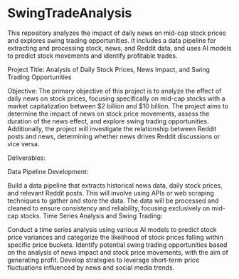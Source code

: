 # SwingTradeAnalysis
This repository analyzes the impact of daily news on mid-cap stock prices and explores swing trading opportunities. It includes a data pipeline for extracting and processing stock, news, and Reddit data, and uses AI models to predict stock movements and identify profitable trades.

Project Title: Analysis of Daily Stock Prices, News Impact, and Swing Trading Opportunities

Objective:
The primary objective of this project is to analyze the effect of daily news on stock prices, focusing specifically on mid-cap stocks with a market capitalization between $2 billion and $10 billion. The project aims to determine the impact of news on stock price movements, assess the duration of the news effect, and explore swing trading opportunities. Additionally, the project will investigate the relationship between Reddit posts and news, determining whether news drives Reddit discussions or vice versa.

Deliverables:

Data Pipeline Development:

Build a data pipeline that extracts historical news data, daily stock prices, and relevant Reddit posts. This will involve using APIs or web scraping techniques to gather and store the data.
The data will be processed and cleaned to ensure consistency and reliability, focusing exclusively on mid-cap stocks.
Time Series Analysis and Swing Trading:

Conduct a time series analysis using various AI models to predict stock price variances and categorize the likelihood of stock prices falling within specific price buckets.
Identify potential swing trading opportunities based on the analysis of news impact and stock price movements, with the aim of generating profit.
Develop strategies to leverage short-term price fluctuations influenced by news and social media trends.
